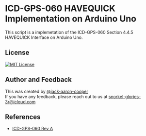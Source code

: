 # ICD-GPS-060 HAVEQUICK Implementation on Arduino Uno
This script is a implemetation of the ICD-GPS-060 Section 4.4.5 HAVEQUICK Interface on Arduino Uno.

## License
[![MIT License](https://img.shields.io/badge/License-MIT-green.svg)](https://choosealicense.com/licenses/mit/)

## Author and Feedback
This was created by [@jack-aaron-cooper](https://www.github.com/jack-aaron-cooper)  
If you have any feedback, please reach out to us at snorkel-glories-3r@icloud.com

## References
 - [ICD-GPS-060 Rev A](https://navcen.uscg.gov/sites/default/files/pdf/gps/geninfo/icd_gps_060a1[1].pdf)
